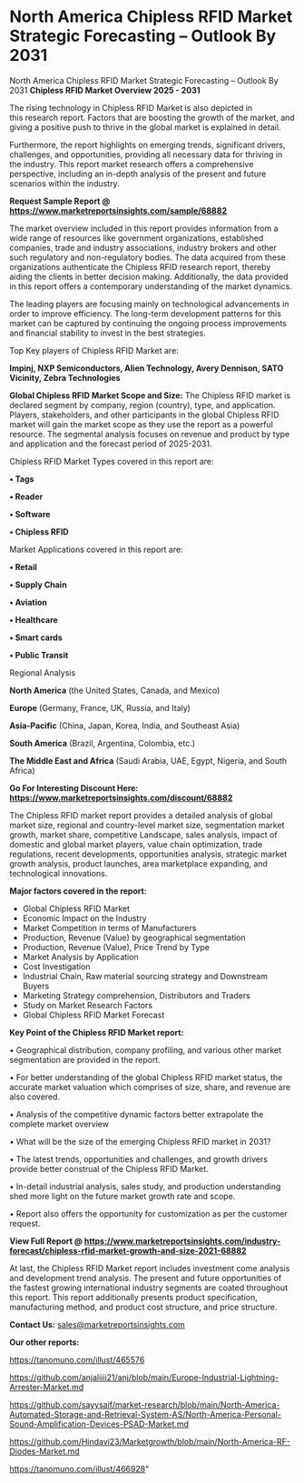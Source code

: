 # North America Chipless RFID Market Strategic Forecasting – Outlook By 2031
North America Chipless RFID Market Strategic Forecasting – Outlook By 2031
<Strong> Chipless RFID Market Overview 2025 - 2031</strong>

The rising technology in Chipless RFID Market is also depicted in this research report. Factors that are boosting the growth of the market, and giving a positive push to thrive in the global market is explained in detail.

Furthermore, the report highlights on emerging trends, significant drivers, challenges, and opportunities, providing all necessary data for thriving in the industry. This report market research offers a comprehensive perspective, including an in-depth analysis of the present and future scenarios within the industry.

<strong>Request Sample Report @ <a href=https://www.marketreportsinsights.com/sample/68882>https://www.marketreportsinsights.com/sample/68882</a></strong>

The market overview included in this report provides information from a wide range of resources like government organizations, established companies, trade and industry associations, industry brokers and other such regulatory and non-regulatory bodies. The data acquired from these organizations authenticate the Chipless RFID research report, thereby aiding the clients in better decision making. Additionally, the data provided in this report offers a contemporary understanding of the market dynamics.

The leading players are focusing mainly on technological advancements in order to improve efficiency. The long-term development patterns for this market can be captured by continuing the ongoing process improvements and financial stability to invest in the best strategies.

Top Key players of Chipless RFID Market are:

<strong>Impinj, NXP Semiconductors, Alien Technology, Avery Dennison, SATO Vicinity, Zebra Technologies</strong>

<strong><b>Global Chipless RFID Market Scope and Size:</b></strong>
The Chipless RFID market is declared segment by company, region (country), type, and application. Players, stakeholders, and other participants in the global Chipless RFID market will gain the market scope as they use the report as a powerful resource. The segmental analysis focuses on revenue and product by type and application and the forecast period of 2025-2031.

Chipless RFID Market Types covered in this report are:

<strong>• Tags

• Reader

• Software

• Chipless RFID</strong>

Market Applications covered in this report are:

<strong>• Retail

• Supply Chain

• Aviation

• Healthcare

• Smart cards

• Public Transit</strong> 

Regional Analysis

<strong>North America</strong> (the United States, Canada, and Mexico)

<strong>Europe</strong> (Germany, France, UK, Russia, and Italy)

<strong>Asia-Pacific</strong> (China, Japan, Korea, India, and Southeast Asia)

<strong>South America</strong> (Brazil, Argentina, Colombia, etc.)

<strong>The Middle East and Africa</strong> (Saudi Arabia, UAE, Egypt, Nigeria, and South Africa)

<strong>Go For Interesting Discount Here: <a href=https://www.marketreportsinsights.com/discount/68882>https://www.marketreportsinsights.com/discount/68882</a></strong>

The Chipless RFID market report provides a detailed analysis of global market size, regional and country-level market size, segmentation market growth, market share, competitive Landscape, sales analysis, impact of domestic and global market players, value chain optimization, trade regulations, recent developments, opportunities analysis, strategic market growth analysis, product launches, area marketplace expanding, and technological innovations.

<strong><b>Major factors covered in the report:</b></strong>
<ul>
  <li>Global Chipless RFID Market </li>
  <li>Economic Impact on the Industry</li>
  <li>Market Competition in terms of Manufacturers</li>
  <li>Production, Revenue (Value) by geographical segmentation</li>
  <li>Production, Revenue (Value), Price Trend by Type</li>
  <li>Market Analysis by Application</li>
  <li>Cost Investigation</li>
  <li>Industrial Chain, Raw material sourcing strategy and Downstream Buyers</li>
  <li>Marketing Strategy comprehension, Distributors and Traders</li>
  <li>Study on Market Research Factors</li>
  <li>Global Chipless RFID Market Forecast</li>
</ul>

<strong><b>Key Point of the Chipless RFID Market report:</b></strong>

• Geographical distribution, company profiling, and various other market segmentation are provided in the report.

• For better understanding of the global Chipless RFID market status, the accurate market valuation which comprises of size, share, and revenue are also covered.

• Analysis of the competitive dynamic factors better extrapolate the complete market overview

• What will be the size of the emerging Chipless RFID market in 2031?

• The latest trends, opportunities and challenges, and growth drivers provide better construal of the Chipless RFID Market.

• In-detail industrial analysis, sales study, and production understanding shed more light on the future market growth rate and scope.

• Report also offers the opportunity for customization as per the customer request.

<strong><b>View Full Report @ <a href=https://www.marketreportsinsights.com/industry-forecast/chipless-rfid-market-growth-and-size-2021-68882>https://www.marketreportsinsights.com/industry-forecast/chipless-rfid-market-growth-and-size-2021-68882</a></b></strong>


At last, the Chipless RFID Market report includes investment come analysis and development trend analysis. The present and future opportunities of the fastest growing international industry segments are coated throughout this report. This report additionally presents product specification, manufacturing method, and product cost structure, and price structure.

<strong>Contact Us:</strong>
sales@marketreportsinsights.com

<strong>Our other reports:</strong>

<a href=https://tanomuno.com/illust/465576>https://tanomuno.com/illust/465576</a>

<a href=https://github.com/anjaliiii21/anj/blob/main/Europe-Industrial-Lightning-Arrester-Market.md>https://github.com/anjaliiii21/anj/blob/main/Europe-Industrial-Lightning-Arrester-Market.md</a>

<a href=https://github.com/sayysaif/market-research/blob/main/North-America-Automated-Storage-and-Retrieval-System-AS/North-America-Personal-Sound-Amplification-Devices-PSAD-Market.md>https://github.com/sayysaif/market-research/blob/main/North-America-Automated-Storage-and-Retrieval-System-AS/North-America-Personal-Sound-Amplification-Devices-PSAD-Market.md</a>

<a href=https://github.com/Hindavi23/Marketgrowth/blob/main/North-America-RF-Diodes-Market.md>https://github.com/Hindavi23/Marketgrowth/blob/main/North-America-RF-Diodes-Market.md</a>

<a href=https://tanomuno.com/illust/466928>https://tanomuno.com/illust/466928</a>"
